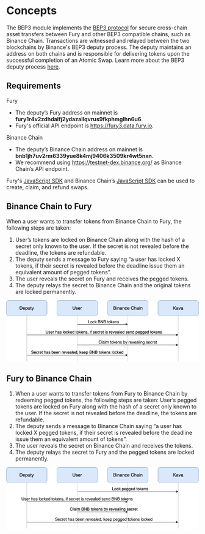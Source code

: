 <!--
order: 1
-->

# Concepts

 The BEP3 module implements the [BEP3 protocol](https://github.com/binance-chain/BEPs/blob/master/BEP3.md) for secure cross-chain asset transfers between Fury and other BEP3 compatible chains, such as Binance Chain. Transactions are witnessed and relayed between the two blockchains by Binance's BEP3 deputy process. The deputy maintains an address on both chains and is responsible for delivering tokens upon the successful completion of an Atomic Swap. Learn more about the BEP3 deputy process [here](https://github.com/binance-chain/bep3-deputy).

## Requirements
Fury
- The deputy’s Fury address on mainnet is **fury1r4v2zdhdalfj2ydazallqvrus9fkphmglhn6u6**.
- Fury's official API endpoint is https://fury3.data.fury.io.

Binance Chain
- The deputy’s Binance Chain address on mainnet is **bnb1jh7uv2rm6339yue8k4mj9406k3509kr4wt5nxn**.
- We recommend using https://testnet-dex.binance.org/ as Binance Chain’s API endpoint.

Fury's [JavaScript SDK](https://github.com/Mage-Coven/javascript-sdk) and Binance Chain’s [JavaScript SDK](https://github.com/binance-chain/javascript-sdk) can be used to create, claim, and refund swaps.

## Binance Chain to Fury

When a user wants to transfer tokens from Binance Chain to Fury, the following steps are taken:
1. User’s tokens are locked on Binance Chain along with the hash of a secret only known to the user. If the secret is not revealed before the deadline, the tokens are refundable.
2. The deputy sends a message to Fury saying “a user has locked X tokens, if their secret is revealed before the deadline issue them an equivalent amount of pegged tokens”.
3. The user reveals the secret on Fury and receives the pegged tokens.
4. The deputy relays the secret to Binance Chain and the original tokens are locked permanently.   


![Binance Chain to Fury Diagram](./diagrams/BEP3_binance_chain_to_fury.jpg)

## Fury to Binance Chain
1. When a user wants to transfer tokens from Fury to Binance Chain by redeeming pegged tokens, the following steps are taken:
User’s pegged tokens are locked on Fury along with the hash of a secret only known to the user. If the secret is not revealed before the deadline, the tokens are refundable.
2. The deputy sends a message to Binance Chain saying “a user has locked X pegged tokens, if their secret is revealed before the deadline issue them an equivalent amount of tokens”.
3. The user reveals the secret on Binance Chain and receives the tokens.
4. The deputy relays the secret to Fury and the pegged tokens are locked permanently.   


![Fury to Binance Chain Diagram](./diagrams/BEP3_fury_to_binance_chain.jpg)

